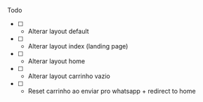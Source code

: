 Todo

- [ ] - Alterar layout default
- [ ] - Alterar layout index (landing page)
- [ ] - Alterar layout home
- [ ] - Alterar layout carrinho vazio
- [ ] - Reset carrinho ao enviar pro whatsapp + redirect to home
